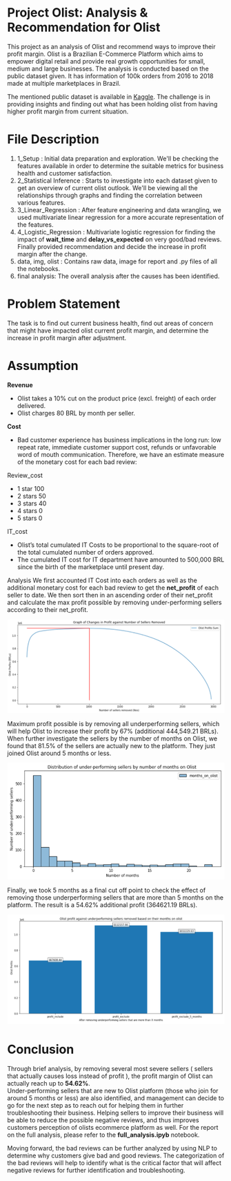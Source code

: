 # Project Olist: Analysis & Recommendation for Olist
This project as an analysis of Olist and recommend ways to improve their profit margin. Olist is a Brazilian E-Commerce Platform which aims to empower digital retail and provide real growth opportunities for small, medium and large businesses. The analysis is conducted based on the public dataset given. It has information of 100k orders from 2016 to 2018 made at multiple marketplaces in Brazil.  

The mentioned public dataset is available in [Kaggle](https://www.kaggle.com/datasets/olistbr/brazilian-ecommerce). The challenge is in providing insights and finding out what has been holding olist from having higher profit margin from current situation.

# File Description
1. 1_Setup : Initial data preparation and exploration. We'll be checking the features available in order to determine the suitable metrics for business health and customer satisfaction.
2. 2_Statistical Inference : Starts to investigate into each dataset given to get an overview of current olist outlook. We'll be viewing all the relationships through graphs and finding the correlation between various features.
3. 3_Linear_Regression : After feature engineering and data wrangling, we used multivariate linear regression for a more accurate representation of the features. 
4. 4_Logistic_Regression : Multivariate logistic regression for finding the impact of **wait_time** and **delay_vs_expected** on very good/bad reviews. Finally provided recommendation and decide the increase in profit margin after the change.
5. data, img, olist : Contains raw data, image for report and .py files of all the notebooks. 
6. final analysis: The overall analysis after the causes has been identified. 

# Problem Statement
The task is to find out current business health, find out areas of concern that might have impacted olist current profit margin, and determine the increase in profit margin after adjustment.

# Assumption
**Revenue**
* Olist takes a 10% cut on the product price (excl. freight) of each order delivered.
* Olist charges 80 BRL by month per seller.

**Cost**
* Bad customer experience has business implications in the long run: low repeat rate, immediate customer support cost, refunds or unfavorable word of mouth communication. Therefore, we have an estimate measure of the monetary cost for each bad review:

Review_cost
* 1 star	100
* 2 stars	50
* 3 stars	40
* 4 stars	0
* 5 stars	0

IT_cost
* Olist’s total cumulated IT Costs to be proportional to the square-root of the total cumulated number of orders approved.
* The cumulated IT cost for IT department have amounted to 500,000 BRL since the birth of the marketplace until present day.

Analysis
We first accounted IT Cost into each orders as well as the additional monetary cost for each bad review to get the **net_profit** of each seller to date. We then sort then in an ascending order of their net_profit and calculate the max profit possible by removing under-performing sellers according to their net_profit.

![image](img/img1.png)  

Maximum profit possible is by removing all underperforming sellers, which will help Olist to increase their profit by 67% (additional 444,549.21 BRLs). When further investigate the sellers by the number of months on Olist, we found that 81.5% of the sellers are actually new to the platform. They just joined Olist around 5 months or less. 

![image](img/img2.png)  

Finally, we took 5 months as a final cut off point to check the effect of removing those underperforming sellers that are more than 5 months on the platform. The result is a 54.62% additional profit (364621.19 BRLs).

![image](img/img3.png)  


# Conclusion
Through brief analysis, by removing several most severe sellers ( sellers that actually causes loss instead of profit ), the profit margin of Olist can actually reach up to **54.62%**.  
Under-performing sellers that are new to Olist platform (those who join for around 5 months or less) are also identified, and management can decide to go for the next step as to reach out for helping them in further troubleshooting their business. Helping sellers to improve their business will be able to reduce the possible negative reviews, and thus improves customers perception of olists ecommerce platform as well. For the report on the full analysis, please refer to the **full_analysis.ipyb** notebook.

Moving forward, the bad reviews can be further analyzed by using NLP to determine why customers give bad and good reviews. The categorization of the bad reviews will help to identify what is the critical factor that will affect negative reviews for further identification and troubleshooting.
